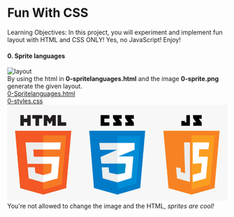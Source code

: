 # Fun With CSS
Learning Objectives:
In this project, you will experiment and implement fun layout with HTML and CSS ONLY!
Yes, no JavaScript!
Enjoy!

#### 0. Sprite languages
![layout](https://holbertonintranet.s3.amazonaws.com/uploads/medias/2020/2/94aa60f76c412f40a87b.png?X-Amz-Algorithm=AWS4-HMAC-SHA256&X-Amz-Credential=AKIARDDGGGOUWMNL5ANN%2F20210822%2Fus-east-1%2Fs3%2Faws4_request&X-Amz-Date=20210822T193709Z&X-Amz-Expires=86400&X-Amz-SignedHeaders=host&X-Amz-Signature=3a4271ea59517744f500a71c3b4f5305a5eb40715db087ff46f9e0379a423fd7)\
By using the html in **0-spritelanguages.html** and the image **0-sprite.png** generate the given layout.\
[0-Spritelanguages.html](0-Spritelanguages.html)\
[0-styles.css](0-styles.css)\
![0-sprite.png](0-sprite.png)\
You're not allowed to change the image and the HTML, *sprites are cool!*

